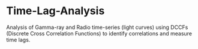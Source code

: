 # Time-Lag-Analysis
Analysis of Gamma-ray and Radio time-series (light curves) using DCCFs (Discrete Cross Correlation Functions) to identify correlations and measure time lags.
